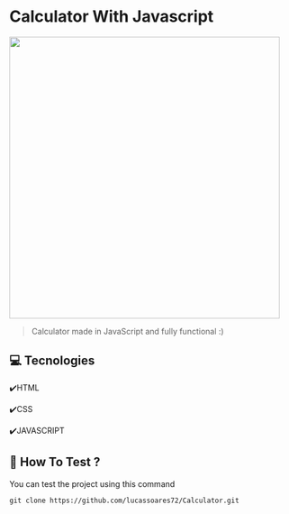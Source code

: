# Calculator With Javascript

<div style="display: flex; flex-direction: row;">
  <img src="https://github.com/lucassoares72/Calculator/blob/Main/github/readme.gif" width="480px" height="500px"/>                                                             </div>

> Calculator made in JavaScript and fully functional :)                                                                                                                                              
                                                                                                                                                   
## 💻 Tecnologies

✔️HTML

✔️CSS

✔️JAVASCRIPT
                                                                                                                                                    

## 🚀 How To Test ?

You can test the project using this command

```
git clone https://github.com/lucassoares72/Calculator.git
```
